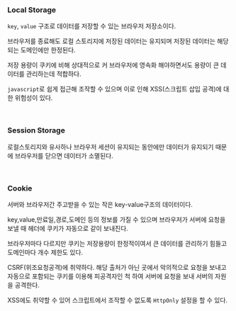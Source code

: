 

### Local Storage

`key`, `value` 구조로 데이터를 저장할 수 있는 브라우저 저장소이다.

브라우저를 종료해도 로컬 스토리지에 저장된 데이터는 유지되며 저장된 데이터는 해당되는 도메인에만 한정된다.

저장 용량이 쿠키에 비해 상대적으로 커 브라우저에 영속화 해야하면서도 용량이 큰 데이터를 관리하는데 적합하다.

`javascript`로 쉽게 접근해 조작할 수 있으며 이로 인해 XSS(스크립트 삽입 공격)에 대한 위험성이 있다.


<br>

### Session Storage

로컬스토리지와 유사하나 브라우저 세션이 유지되는 동안에만 데이터가 유지되기 때문에 브라우저를 닫으면 데이터가 소멸된다.

<br>



### Cookie

서버와 브라우저간 주고받을 수 있는 작은 key-value구조의 데이터이다.

key,value,만료일,경로,도메인 등의 정보를 가질 수 있으며 브라우저가 서버에 요청을 보낼 때 헤더에 쿠키가 자동으로 같이 보내진다.

브라우저마다 다르지만 쿠키는 저장용량이 한정적이여서 큰 데이터를 관리하기 힘들고 도메인마다 개수 제한도 있다.

CSRF(위조요청공격)에 취약하다. 해당 출처가 아닌 곳에서 악의적으로 요청을 보내고 자동으로 포함되는 쿠키를 이용해 피공격자인 척 하여 서버에 요청을 보내 서버의 자원을 공격한다.

XSS에도 취약할 수 있어 스크립트에서 조작할 수 없도록 `HttpOnly` 설정을 할 수 있다.




